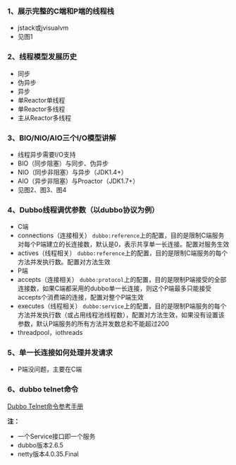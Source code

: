 ### 1、展示完整的C端和P端的线程栈
- jstack或jvisualvm
- 见图1
### 2、线程模型发展历史
- 同步
- 伪异步
- 异步
- 单Reactor单线程
- 单Reactor多线程
- 主从Reactor多线程
### 3、BIO/NIO/AIO三个I/O模型讲解
- 线程异步需要I/O支持
- BIO（同步阻塞）与同步、伪异步
- NIO（同步非阻塞）与异步（JDK1.4+）
- AIO（异步非阻塞）与Proactor（JDK1.7+）
- 见图2、图3、图4
### 4、Dubbo线程调优参数（以dubbo协议为例）
- C端
- connections（连接相关）
   `dubbo:reference`上的配置，目的是限制C端服务对每个P端建立的长连接数，默认是0，表示共享单一长连接。配置对服务生效
- actives（线程相关）
   `dubbo:reference`上的配置，目的是限制C端服务的每个方法并发执行数。配置对方法生效
- P端
- accepts（连接相关）
   `dubbo:protocol`上的配置，目的是限制P端接受的全部连接数，如果C端都采用的dubbo单一长连接，则这个P端最多只能接受accepts个消费端的连接，配置对整个P端生效
- executes（线程相关）
   `dubbo:service`上的配置，目的是限制P端服务的每个方法并发执行数（或占用线程池线程数），配置对方法生效，如果没有设置该参数，默认P端服务的所有方法并发数总和不能超过200
- threadpool，iothreads
### 5、单一长连接如何处理并发请求
- P端没问题，主要在C端
### 6、dubbo telnet命令
[Dubbo Telnet命令参考手册](http://alibaba.github.io/dubbo-doc-static/Telnet+Command+Reference-zh-showComments=true&showCommentArea=true.htm)


**注：**
- 一个Service接口即一个服务
- dubbo版本2.6.5
- netty版本4.0.35.Final